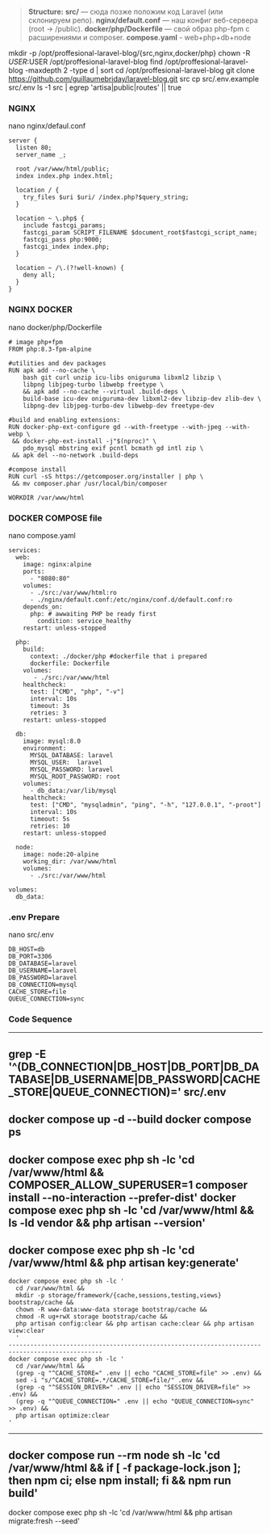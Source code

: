 > **Structure:**
> **src/** — сюда позже положим код Laravel (или склонируем репо).
> **nginx/default.conf** — наш конфиг веб-сервера (root → /public).
> **docker/php/Dockerfile** — свой образ php-fpm с расширениями и composer.
> **compose.yaml** - web+php+db+node

mkdir -p /opt/proffesional-laravel-blog/{src,nginx,docker/php}
chown -R $USER:$USER /opt/proffesional-laravel-blog
find /opt/proffesional-laravel-blog -maxdepth 2 -type d | sort
cd /opt/proffesional-laravel-blog
git clone https://github.com/guillaumebriday/laravel-blog.git src
cp src/.env.example src/.env
ls -1 src | egrep 'artisa|public|routes' || true

### NGINX
nano nginx/defaul.conf

```
server {
  listen 80;
  server_name _;

  root /var/www/html/public;
  index index.php index.html;

  location / {
    try_files $uri $uri/ /index.php?$query_string;
  }

  location ~ \.php$ {
    include fastcgi_params;
    fastcgi_param SCRIPT_FILENAME $document_root$fastcgi_script_name;
    fastcgi_pass php:9000;
    fastcgi_index index.php;
  }

  location ~ /\.(?!well-known) {
    deny all;
  }
}
```
### NGINX DOCKER
nano docker/php/Dockerfile

```
# image php+fpm
FROM php:8.3-fpm-alpine

#utilities and dev packages
RUN apk add --no-cache \
    bash git curl unzip icu-libs oniguruma libxml2 libzip \
    libpng libjpeg-turbo libwebp freetype \
    && apk add --no-cache --virtual .build-deps \
    build-base icu-dev oniguruma-dev libxml2-dev libzip-dev zlib-dev \
    libpng-dev libjpeg-turbo-dev libwebp-dev freetype-dev

#build and enabling extensions:
RUN docker-php-ext-configure gd --with-freetype --with-jpeg --with-webp \
 && docker-php-ext-install -j"$(nproc)" \
    pdo_mysql mbstring exif pcntl bcmath gd intl zip \
 && apk del --no-network .build-deps

#compose install
RUN curl -sS https://getcomposer.org/installer | php \
 && mv composer.phar /usr/local/bin/composer

WORKDIR /var/www/html
```
### DOCKER COMPOSE file
nano compose.yaml

```
services:
  web:
    image: nginx:alpine
    ports:
      - "8080:80"
    volumes:
      - ./src:/var/www/html:ro
      - ./nginx/default.conf:/etc/nginx/conf.d/default.conf:ro
    depends_on:
      php: # awwaiting PHP be ready first
        condition: service_healthy
    restart: unless-stopped

  php:
    build:
      context: ./docker/php #dockerfile that i prepared
      dockerfile: Dockerfile
    volumes:
       - ./src:/var/www/html
    healthcheck:
      test: ["CMD", "php", "-v"]
      interval: 10s
      timeout: 3s
      retries: 3
    restart: unless-stopped

  db:
    image: mysql:8.0
    environment:
      MYSQL_DATABASE: laravel
      MYSQL_USER:  laravel
      MYSQL_PASSWORD: laravel
      MYSQL_ROOT_PASSWORD: root
    volumes:
      - db_data:/var/lib/mysql
    healthcheck:
      test: ["CMD", "mysqladmin", "ping", "-h", "127.0.0.1", "-proot"]
      interval: 10s
      timeout: 5s
      retries: 10
    restart: unless-stopped

  node:
    image: node:20-alpine
    working_dir: /var/www/html
    volumes:
      - ./src:/var/www/html

volumes:
  db_data:
```
### .env Prepare
nano src/.env

```
DB_HOST=db
DB_PORT=3306
DB_DATABASE=laravel
DB_USERNAME=laravel
DB_PASSWORD=laravel
DB_CONNECTION=mysql
CACHE_STORE=file
QUEUE_CONNECTION=sync
```
### Code Sequence
------------------------------------------------------------------------------------------------
grep -E '^(DB_CONNECTION|DB_HOST|DB_PORT|DB_DATABASE|DB_USERNAME|DB_PASSWORD|CACHE_STORE|QUEUE_CONNECTION)=' src/.env
------------------------------------------------------------------------------------------------
docker compose up -d --build
docker compose ps
------------------------------------------------------------------------------------------------
docker compose exec php sh -lc 'cd /var/www/html && COMPOSER_ALLOW_SUPERUSER=1 composer install --no-interaction --prefer-dist'
docker compose exec php sh -lc 'cd /var/www/html && ls -ld vendor && php artisan --version'
------------------------------------------------------------------------------------------------
docker compose exec php sh -lc 'cd /var/www/html && php artisan key:generate'
------------------------------------------------------------------------------------------------
```
docker compose exec php sh -lc '
  cd /var/www/html &&
  mkdir -p storage/framework/{cache,sessions,testing,views} bootstrap/cache &&
  chown -R www-data:www-data storage bootstrap/cache &&
  chmod -R ug+rwX storage bootstrap/cache &&
  php artisan config:clear && php artisan cache:clear && php artisan view:clear
  '
------------------------------------------------------------------------------------------------
docker compose exec php sh -lc '
  cd /var/www/html &&
  (grep -q "^CACHE_STORE=" .env || echo "CACHE_STORE=file" >> .env) &&
  sed -i "s/^CACHE_STORE=.*/CACHE_STORE=file/" .env &&
  (grep -q "^SESSION_DRIVER=" .env || echo "SESSION_DRIVER=file" >> .env) &&
  (grep -q "^QUEUE_CONNECTION=" .env || echo "QUEUE_CONNECTION=sync" >> .env) &&
  php artisan optimize:clear
'
```
------------------------------------------------------------------------------------------------
docker compose run --rm node sh -lc 'cd /var/www/html && if [ -f package-lock.json ]; then npm ci; else npm install; fi && npm run build'
------------------------------------------------------------------------------------------------
docker compose exec php sh -lc 'cd /var/www/html && php artisan migrate:fresh --seed'